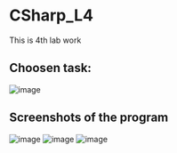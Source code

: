 # CSharp_L4
This is 4th lab work

## Choosen task:
![image](https://user-images.githubusercontent.com/108728294/225431356-f97f1b0e-e5db-4848-84da-d39e099340f7.png)

## Screenshots of the program
![image](https://user-images.githubusercontent.com/108728294/225431647-9a9bd8bc-7c12-4803-97dd-04853706b5b7.png)
![image](https://user-images.githubusercontent.com/108728294/225431744-24ce0d83-46f8-44e4-84d4-4513961e8460.png)
![image](https://user-images.githubusercontent.com/108728294/225432187-dec96b87-cf30-40b6-b0d6-7fd44d618c93.png)
